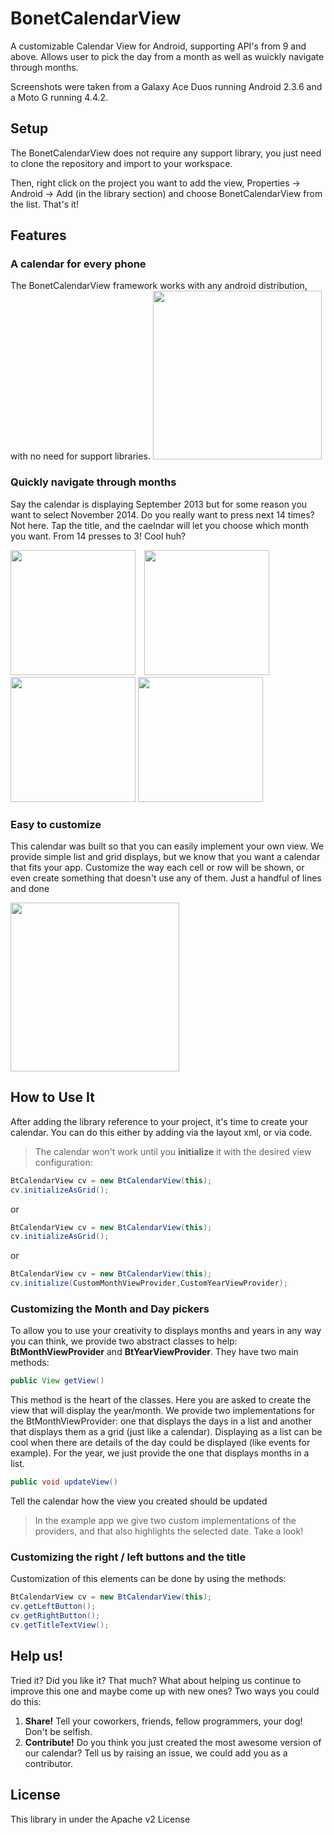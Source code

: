 BonetCalendarView
=================

A customizable Calendar View for Android, supporting API's from 9 and above. Allows user to pick the day from a month as well as wuickly navigate through months.

Screenshots were taken from a Galaxy Ace Duos running Android 2.3.6 and a Moto G running 4.4.2.

Setup
-------

The BonetCalendarView does not require any support library, you just need to clone the repository and import to your workspace.

Then, right click on the project you want to add the view, Properties -> Android -> Add (in the library section) and choose BonetCalendarView from the list. That's it!

Features
--------

### A calendar for every phone ###
The BonetCalendarView framework works with any android distribution, with no need for support libraries.
<img src="https://raw.github.com/ebonet/BonetCalendarView/master/ss/ginger_grid.png" width="270">

### Quickly navigate through months ###
Say the calendar is displaying September 2013 but for some reason you want to select November 2014. Do you really want to press next 14 times? Not here. Tap the title, and the caelndar will let you choose which month you want. From 14 presses to 3! Cool huh?

<img src="https://raw.github.com/ebonet/BonetCalendarView/master/ss/september2013.png" width="200" style="margin-right:10px;">
<img src="https://raw.github.com/ebonet/BonetCalendarView/master/ss/2013.png" width="200">
<img src="https://raw.github.com/ebonet/BonetCalendarView/master/ss/2014.png" width="200">
<img src="https://raw.github.com/ebonet/BonetCalendarView/master/ss/november2014.png" width="200">


### Easy to customize ###
This calendar was built so that you can easily implement your own view. We provide simple list and grid displays, but we know that you want a calendar that fits your app. Customize the way each cell or row will be shown, or even create something that doesn't use any of them. Just a handful of lines and done

<img src="https://raw.github.com/ebonet/BonetCalendarView/master/ss/kitkat_custom.png" width="270" style="margin-right:10px;">

How to Use It
-------------
After adding the library reference to your project, it's time to create your calendar. You can do this either by adding via the layout xml, or via code. 

> The calendar won't work until you **initialize** it with the desired view configuration:

``` java
BtCalendarView cv = new BtCalendarView(this);
cv.initializeAsGrid();
```

or

``` java
BtCalendarView cv = new BtCalendarView(this);
cv.initializeAsGrid();
```

or 

``` java
BtCalendarView cv = new BtCalendarView(this);
cv.initialize(CustomMonthViewProvider,CustomYearViewProvider);
```

### Customizing the Month and Day pickers ###
To allow you to use your creativity to displays months and years in any way you can think, we provide two abstract classes to help: **BtMonthViewProvider** and **BtYearViewProvider**. They have two main methods:

``` java
public View getView() 
```

This method is the heart of the classes. Here you are asked to create the view that will display the year/month. We provide two implementations for the BtMonthViewProvider: one that displays the days in a list and another that displays them as a grid (just like a calendar). Displaying as a list can be cool when there are details of the day could be displayed (like events for example). For the year, we just provide the one that displays months in a list.

``` java
public void updateView()
```

Tell the calendar how the view you created should be updated

> In the example app we give two custom implementations of the providers, and that also highlights the selected date. Take a look!

### Customizing the right / left buttons and the title ###
Customization of this elements can be done by using the methods:

``` java
BtCalendarView cv = new BtCalendarView(this);
cv.getLeftButton();
cv.getRightButton();
cv.getTitleTextView();
```





Help us!
--------
Tried it? Did you like it? That much? What about helping us continue to improve this one and maybe come up with new ones? Two ways you could do this: 

1. **Share!** Tell your coworkers, friends, fellow programmers, your dog! Don't be selfish.
2. **Contribute!** Do you think you just created the most awesome version of our calendar? Tell us by raising an issue, we could add you as a contributor.


License
-------
This library in under the Apache v2 License
